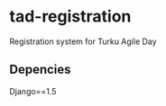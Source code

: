 tad-registration
================

Registration system for Turku Agile Day

Depencies
---------

Django==1.5
